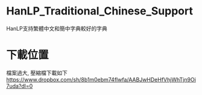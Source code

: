 # HanLP_Traditional_Chinese_Support
HanLP支持繁體中文和簡中字典較好的字典

# 下載位置
檔案過大, 壓縮檔下載如下
https://www.dropbox.com/sh/8b1m0ebm74flwfa/AABJwHDeHfVhjWhTjn9Oi7uda?dl=0
